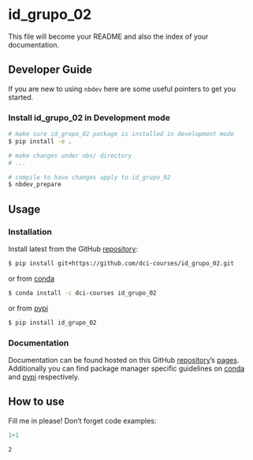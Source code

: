 # id_grupo_02


<!-- WARNING: THIS FILE WAS AUTOGENERATED! DO NOT EDIT! -->

This file will become your README and also the index of your
documentation.

## Developer Guide

If you are new to using `nbdev` here are some useful pointers to get you
started.

### Install id_grupo_02 in Development mode

``` sh
# make sure id_grupo_02 package is installed in development mode
$ pip install -e .

# make changes under nbs/ directory
# ...

# compile to have changes apply to id_grupo_02
$ nbdev_prepare
```

## Usage

### Installation

Install latest from the GitHub
[repository](https://github.com/dci-courses/id_grupo_02):

``` sh
$ pip install git+https://github.com/dci-courses/id_grupo_02.git
```

or from [conda](https://anaconda.org/dci-courses/id_grupo_02)

``` sh
$ conda install -c dci-courses id_grupo_02
```

or from [pypi](https://pypi.org/project/id_grupo_02/)

``` sh
$ pip install id_grupo_02
```

### Documentation

Documentation can be found hosted on this GitHub
[repository](https://github.com/dci-courses/id_grupo_02)’s
[pages](https://dci-courses.github.io/id_grupo_02/). Additionally you
can find package manager specific guidelines on
[conda](https://anaconda.org/dci-courses/id_grupo_02) and
[pypi](https://pypi.org/project/id_grupo_02/) respectively.

## How to use

Fill me in please! Don’t forget code examples:

``` python
1+1
```

    2
